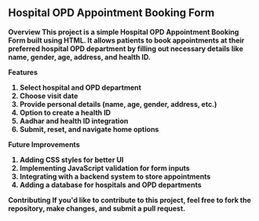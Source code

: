 <h2>Hospital OPD Appointment Booking Form</h2>

<strong>Overview</storng>
This project is a simple Hospital OPD Appointment Booking Form built using HTML. It allows patients to book appointments at their preferred hospital OPD department by filling out necessary details like name, gender, age, address, and health ID.

<strong>Features</storng>
<ol>
  <li>Select hospital and OPD department</li>
  <li>Choose visit date</li>
  <li>Provide personal details (name, age, gender, address, etc.)</li>
  <li>Option to create a health ID</li>
  <li>Aadhar and health ID integration</li>
  <li>Submit, reset, and navigate home options</li>
</ol>

<strong>Future Improvements</strong>
<ol>
  <li>Adding CSS styles for better UI</li>
  <li>Implementing JavaScript validation for form inputs</li>
  <li>Integrating with a backend system to store appointments</li>
  <li>Adding a database for hospitals and OPD departments</li>
</ol>
<strong>Contributing</strong>
If you'd like to contribute to this project, feel free to fork the repository, make changes, and submit a pull request.